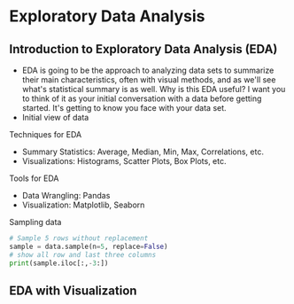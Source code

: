 # Exploratory Data Analysis
## Introduction to Exploratory Data Analysis (EDA)
- EDA is going to be the approach to analyzing data sets to summarize their main characteristics, often with visual methods, and as we'll see what's statistical summary is as well. Why is this EDA useful? I want you to think of it as your initial conversation with a data before getting started. It's getting to know you face with your data set.
- Initial view of data

Techniques for EDA

- Summary Statistics: Average, Median, Min, Max, Correlations, etc.
- Visualizations: Histograms, Scatter Plots, Box Plots, etc.

Tools for EDA

- Data Wrangling: Pandas
- Visualization: Matplotlib, Seaborn

Sampling data
```python
# Sample 5 rows without replacement
sample = data.sample(n=5, replace=False)
# show all row and last three columns
print(sample.iloc[:,-3:])
```

## EDA with Visualization
